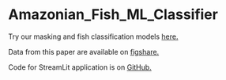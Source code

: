 # Amazonian_Fish_ML_Classifier

Try our masking and fish classification models [here.](https://share.streamlit.io/miketrizna/streamlit_fish_masking/main/fish_masking_classification_streamlit.py)

Data from this paper are available on [figshare.](https://doi.org/10.25573/data.c.5761097)

Code for StreamLit application is on [GitHub.](https://github.com/MikeTrizna/streamlit_fish_masking)
